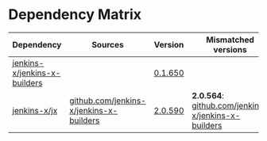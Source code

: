 # Dependency Matrix

Dependency | Sources | Version | Mismatched versions
---------- | ------- | ------- | -------------------
[jenkins-x/jenkins-x-builders](https://github.com/jenkins-x/jenkins-x-builders) |  | [0.1.650]() | 
[jenkins-x/jx](https://github.com/jenkins-x/jx) | [github.com/jenkins-x/jenkins-x-builders](https://github.com/jenkins-x/jenkins-x-builders) | [2.0.590](https://github.com/jenkins-x/jx/releases/tag/v2.0.590) | **2.0.564**: [github.com/jenkins-x/jenkins-x-builders](https://github.com/jenkins-x/jenkins-x-builders)
